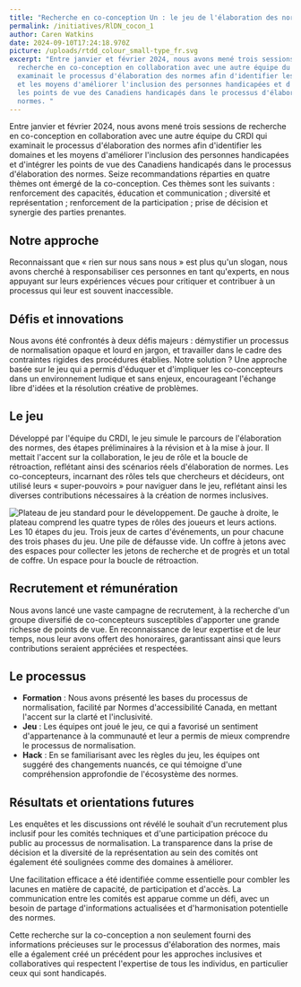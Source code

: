 ```yaml
---
title: "Recherche en co-conception Un : le jeu de l'élaboration des normes"
permalink: /initiatives/RlDN_cocon_1
author: Caren Watkins
date: 2024-09-10T17:24:18.970Z
picture: /uploads/rtdd_colour_small-type_fr.svg
excerpt: "Entre janvier et février 2024, nous avons mené trois sessions de
  recherche en co-conception en collaboration avec une autre équipe du CRDI qui
  examinait le processus d'élaboration des normes afin d'identifier les domaines
  et les moyens d'améliorer l'inclusion des personnes handicapées et d'intégrer
  les points de vue des Canadiens handicapés dans le processus d'élaboration des
  normes. "
---
```

Entre janvier et février 2024, nous avons mené trois sessions de recherche en co-conception en collaboration avec une autre équipe du CRDI qui examinait le processus d'élaboration des normes afin d'identifier les domaines et les moyens d'améliorer l'inclusion des personnes handicapées et d'intégrer les points de vue des Canadiens handicapés dans le processus d'élaboration des normes. Seize recommandations réparties en quatre thèmes ont émergé de la co-conception. Ces thèmes sont les suivants : renforcement des capacités, éducation et communication ; diversité et représentation ; renforcement de la participation ; prise de décision et synergie des parties prenantes.

## Notre approche

Reconnaissant que « rien sur nous sans nous » est plus qu'un slogan, nous avons cherché à responsabiliser ces personnes en tant qu'experts, en nous appuyant sur leurs expériences vécues pour critiquer et contribuer à un processus qui leur est souvent inaccessible.

## Défis et innovations

Nous avons été confrontés à deux défis majeurs : démystifier un processus de normalisation opaque et lourd en jargon, et travailler dans le cadre des contraintes rigides des procédures établies. Notre solution ? Une approche basée sur le jeu qui a permis d'éduquer et d'impliquer les co-concepteurs dans un environnement ludique et sans enjeux, encourageant l'échange libre d'idées et la résolution créative de problèmes.

## Le jeu

Développé par l'équipe du CRDI, le jeu simule le parcours de l'élaboration des normes, des étapes préliminaires à la révision et à la mise à jour. Il mettait l'accent sur la collaboration, le jeu de rôle et la boucle de rétroaction, reflétant ainsi des scénarios réels d'élaboration de normes. Les co-concepteurs, incarnant des rôles tels que chercheurs et décideurs, ont utilisé leurs « super-pouvoirs » pour naviguer dans le jeu, reflétant ainsi les diverses contributions nécessaires à la création de normes inclusives.

![Plateau de jeu standard pour le développement. De gauche à droite, le plateau comprend les quatre types de rôles des joueurs et leurs actions. Les 10 étapes du jeu. Trois jeux de cartes d'événements, un pour chacune des trois phases du jeu. Une pile de défausse vide. Un coffre à jetons avec des espaces pour collecter les jetons de recherche et de progrès et un total de coffre. Un espace pour la boucle de rétroaction.](/uploads/picture1.png)

## Recrutement et rémunération

Nous avons lancé une vaste campagne de recrutement, à la recherche d'un groupe diversifié de co-concepteurs susceptibles d'apporter une grande richesse de points de vue. En reconnaissance de leur expertise et de leur temps, nous leur avons offert des honoraires, garantissant ainsi que leurs contributions seraient appréciées et respectées.

## Le processus

* **Formation** : Nous avons présenté les bases du processus de normalisation, facilité par Normes d'accessibilité Canada, en mettant l'accent sur la clarté et l'inclusivité.
* **Jeu** : Les équipes ont joué le jeu, ce qui a favorisé un sentiment d'appartenance à la communauté et leur a permis de mieux comprendre le processus de normalisation.
* **Hack** : En se familiarisant avec les règles du jeu, les équipes ont suggéré des changements nuancés, ce qui témoigne d'une compréhension approfondie de l'écosystème des normes.

## Résultats et orientations futures

Les enquêtes et les discussions ont révélé le souhait d'un recrutement plus inclusif pour les comités techniques et d'une participation précoce du public au processus de normalisation. La transparence dans la prise de décision et la diversité de la représentation au sein des comités ont également été soulignées comme des domaines à améliorer.

Une facilitation efficace a été identifiée comme essentielle pour combler les lacunes en matière de capacité, de participation et d'accès. La communication entre les comités est apparue comme un défi, avec un besoin de partage d'informations actualisées et d'harmonisation potentielle des normes.

Cette recherche sur la co-conception a non seulement fourni des informations précieuses sur le processus d'élaboration des normes, mais elle a également créé un précédent pour les approches inclusives et collaboratives qui respectent l'expertise de tous les individus, en particulier ceux qui sont handicapés.
